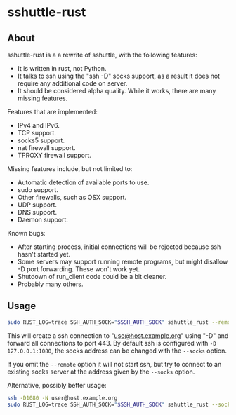 # sshuttle-rust

## About

sshuttle-rust is a a rewrite of sshuttle, with the following features:

* It is written in rust, not Python.
* It talks to ssh using the "ssh -D" socks support, as a result it does not require any additional code on server.
* It should be considered alpha quality. While it works, there are many missing features.

Features that are implemented:

* IPv4 and IPv6.
* TCP support.
* socks5 support.
* nat firewall support.
* TPROXY firewall support.

Missing features include, but not limited to:

* Automatic detection of available ports to use.
* sudo support.
* Other firewalls, such as OSX support.
* UDP support.
* DNS support.
* Daemon support.

Known bugs:

* After starting process, initial connections will be rejected because ssh hasn't started yet.
* Some servers may support running remote programs, but might disallow -D port forwarding. These won't work yet.
* Shutdown of run_client code could be a bit cleaner.
* Probably many others.

## Usage

```sh
sudo RUST_LOG=trace SSH_AUTH_SOCK="$SSH_AUTH_SOCK" sshuttle_rust --remote user@host.example.org --listen 127.0.0.1:1021  --listen '[::1]:1022' 0.0.0.0/0:443 '[::/0]:443'
```

This will create a ssh connection to "use@host.example.org" using "-D" and forward all connections to port 443. By default ssh is configured with `-D 127.0.0.1:1080`, the socks address can be changed with the `--socks` option.

If you omit the `--remote` option it will not start ssh, but try to connect to an existing socks server at the address given by the `--socks` option.

Alternative, possibly better usage:

```sh
ssh -D1080 -N user@host.example.org
sudo RUST_LOG=trace SSH_AUTH_SOCK="$SSH_AUTH_SOCK" sshuttle_rust --socks 127.0.0.1:1080 --listen 127.0.0.1:1021  --listen '[::1]:1022' 0.0.0.0/0:443 '[::/0]:443'
```
